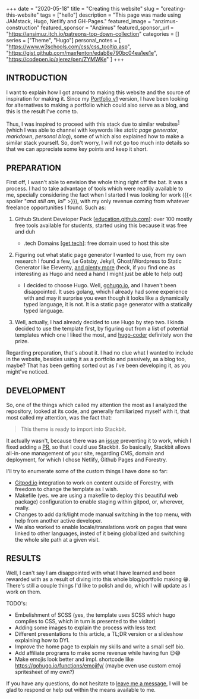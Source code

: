 +++ 
date = "2020-05-18"
title = "Creating this website"
slug = "creating-this-website"
tags = ["hello"]
description = "This page was made using JAMstack, Hugo, Netlify and GH-Pages."
featured_image = "anzimus-construction"
featured_sponsor = "Anzimus"
featured_sponsor_url = "https://ansimuz.itch.io/patreons-top-down-collection"
categories = []
series = ["Theme", "Hugo"]
personal_notes = [
    "https://www.w3schools.com/css/css_tooltip.asp",
    "https://gist.github.com/maxfenton/edab8e790bc04ea1ee1e",
    "https://codepen.io/ajerez/pen/ZYMWKe"
]
+++

## INTRODUCTION

I want to explain how I got around to making this website and the source of inspiration for making it. Since my [Portfolio v1](# "not added yet") version, I have been looking for alternatives to making a portfolio which could also serve as a blog, and this is the result I've come to.

Thus, I was inspired to proceed with this stack due to similar websites<sup>[1](https://tkainrad.dev/posts/using-hugo-gitlab-pages-and-cloudflare-to-create-and-run-this-website/)</sup> (which I was able to channel with keywords like *static page generator*, *markdown*, *personal blog*), some of which also explained how to make a similar stack yourself. So, don't worry, I will not go too much into details so that we can appreciate some key points and keep it short.

## PREPARATION

First off, I wasn't able to envision the whole thing right off the bat. It was a process. I had to take advantage of tools which were readily available to me, specially considering the fact when I started I was looking for work ({{< spoiler "*and still am, lol*" >}}), with my only revenue coming from whatever freelance opportunities I found. Such as:

1. Github Student Developer Pack [[education.github.com](https://education.github.com/pack)]: over 100 mostly free tools available for students, started using this because it was free and duh
    - .tech Domains [[get.tech](http://get.tech/)]: free domain used to host this site

2. Figuring out what static page generator I wanted to use, from my own research I found a few, i.e Gatsby, Jekyll, Ghost/Wordpress to Static Generator like Eleventy, [and plenty more](https://github.com/myles/awesome-static-generators) (heck, if you find one as interesting as Hugo and need a hand I might just be able to help out)
    - I decided to choose Hugo. Well, [gohugo.io](https://gohugo.io/), and I haven't been disappointed. It uses golang, which I already had some experience with and may it surprise you even though it looks like a dynamically typed language, it is not. It is a static page generator with a statically typed language.

3. Well, actually, I had already decided to use Hugo by step two. I kinda decided to use the template first, by figuring out from a list of potential templates which one I liked the most, and [hugo-coder](https://github.com/luizdepra/hugo-coder) definitely won the prize.

Regarding preparation, that's about it. I had no clue what I wanted to include in the website, besides using it as a portfolio and passively, as a blog too, maybe? That has been getting sorted out as I've been developing it, as you might've noticed.

## DEVELOPMENT
So, one of the things which called my attention the most as I analyzed the repository, looked at its code, and generally familiarized myself with it, that most called my attention, was the fact that:
> This theme is ready to import into Stackbit.

It actually wasn't, because there was an [issue](https://github.com/luizdepra/hugo-coder/issues/280) preventing it to work, which I fixed adding a [PR](https://github.com/luizdepra/hugo-coder/pull/283), so that I could use Stackbit. So basically, Stackbit allows all-in-one management of your site, regarding CMS, domain and deployment, for which I chose Netlify, Github Pages and Forestry.

I'll try to enumerate some of the custom things I have done so far:
- [Gitpod.io](https://gitpod.io/) integration to work on content outside of Forestry, with freedom to change the template as I wish.
- Makefile (yes. we are using a makefile to deploy this beautiful web package) configuration to enable staging within gitpod, or, wherever, really.
- Changes to add dark/light mode manual switching in the top menu, with help from another active developer.
- We also worked to enable locale/translations work on pages that were linked to other languages, insted of it being globallized and switching the whole site path at a given visit.

## RESULTS
Well, I can't say I am disappointed with what I have learned and been rewarded with as a result of diving into this whole blog/portfolio making 😁. There's still a couple things I'd like to polish and do, which I will update as I work on them.

TODO's:
- Embelishment of SCSS (yes, the template uses SCSS which hugo compiles to CSS, which in turn is presented to the visitor)
- Adding some images to explain the process with less text
- Different presentations to this article, a TL;DR version or a slideshow explaining how to DYI.
- Improve the home page to explain my skills and write a small self bio.
- Add affiliate programs to make some revenue while having fun 😉😅
- Make emojis look better and impl. shortcode like https://gohugo.io/functions/emojify/ (maybe even use custom emoji spritesheet of my own?)

If you have any questions, do not hesitate to [leave me a message](https://sgonzalez.tech/contact/), I will be glad to respond or help out within the means available to me.